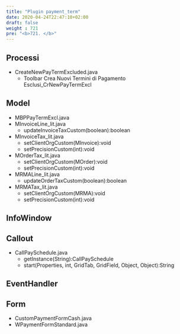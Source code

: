 ```yaml
---
title: "Plugin payment_term"
date: 2020-04-24T22:47:10+02:00
draft: false
weight : 721
pre: "<b>721. </b>"
---
```


## Processi
- CreateNewPayTermExcluded.java
    - Toolbar Crea Nuovi Termini di Pagamento Esclusi_CrNewPayTermExcl
## Model
- MBPPayTermExcl.java
- MInvoiceLine_lit.java
    - updateInvoiceTaxCustom(boolean):boolean
- MInvoiceTax_lit.java
    - setClientOrgCustom(MInvoice):void
    - setPrecisionCustom(int):void
- MOrderTax_lit.java
    - setClientOrgCustom(MOrder):void
    - setPrecisionCustom(int):void
- MRMALine_lit.java
    - updateOrderTaxCustom(boolean):boolean
- MRMATax_lit.java
    - setClientOrgCustom(MRMA):void
    - setPrecisionCustom(int):void
## InfoWindow

## Callout
- CallPaySchedule.java
    - getInstance(String):CallPaySchedule
    - start(Properties, int, GridTab, GridField, Object, Object):String
## EventHandler

## Form
- CustomPaymentFormCash.java
- WPaymentFormStandard.java
